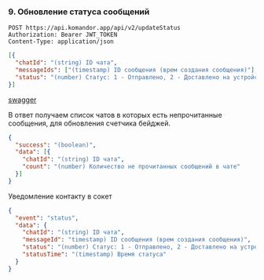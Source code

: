 ### 9. Обновление статуса сообщений

```http request
POST https://api.komandor.app/api/v2/updateStatus
Authorization: Bearer JWT_TOKEN
Content-Type: application/json
```
```json
[{
  "chatId": "(string) ID чата",
  "messageIds": ["(timestamp) ID сообщения (врем создания сообщения)"],
  "status": "(number) Статус: 1 - Отправлено, 2 - Доставлено на устройство, 3 - Прочитано"
}]
```

[swagger](https://api.komandor.app/swagger/static/index.html#/Messages/post_api_v2_updateStatus)

В ответ получаем список чатов в которых есть непрочитанные сообщения, для обновления счетчика бейджей.

```json
{
  "success": "(boolean)",
  "data": [{
    "chatId": "(string) ID чата",
    "count": "(number) Количество не прочитанных сообщений в чате"
  }]
}
```

Уведомление контакту в сокет

```json
{
  "event": "status",
  "data": {
    "chatId": "(string) ID чата",
    "messageId": "timestamp) ID сообщения (врем создания сообщения)",
    "status": "(number) Статус: 1 - Отправлено, 2 - Доставлено на устройство, 3 - Прочитано",
    "statusTime": "(timestamp) Время статуса"
  }
}
```
